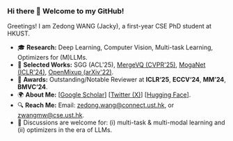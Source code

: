 ### Hi there 👋 Welcome to my GitHub!

Greetings! I am Zedong WANG (Jacky), a first-year CSE PhD student at HKUST. 
- 🎓 **Research:** Deep Learning, Computer Vision, Multi-task Learning, Optimizers for (M)LLMs.
- 📑 **Selected Works:** SGG (ACL'25), [MergeVQ (CVPR'25)](https://huggingface.co/papers/2504.00999), [MogaNet (ICLR'24)](https://arxiv.org/abs/2211.03295), [OpenMixup (arXiv'22)](https://arxiv.org/abs/2209.04851).
- 🏅 **Awards:** Outstanding/Notable Reviewer at **ICLR‘25**, **ECCV‘24**, **MM’24**, **BMVC‘24**.
- 🌍 **About Me:** [[Google Scholar](https://scholar.google.com/citations?hl=en&user=CEJ4pugAAAAJ)] [[Twitter (X)](https://x.com/ZedongWangAI)] [[Hugging Face](https://huggingface.co/ZedongWangAI)].
- 🔍 **Reach Me:** Email: zedong.wang@connect.ust.hk, or zwangmw@cse.ust.hk.
- 🤝 Discussions are welcome for: (i) multi-task & multi-modal learning and (ii) optimizers in the era of LLMs.
<div align="center">
